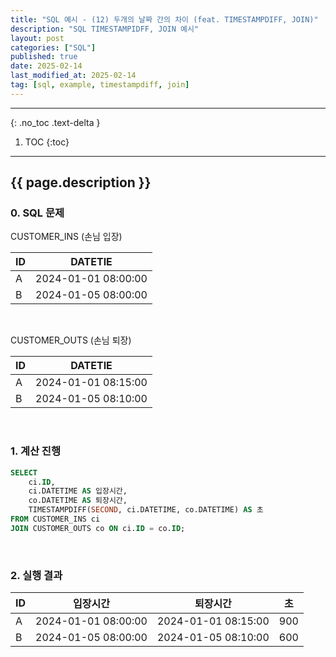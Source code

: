 ```yaml
---
title: "SQL 예시 - (12) 두개의 날짜 간의 차이 (feat. TIMESTAMPDIFF, JOIN)"
description: "SQL TIMESTAMPIDFF, JOIN 예시"
layout: post
categories: ["SQL"]
published: true
date: 2025-02-14
last_modified_at: 2025-02-14
tag: [sql, example, timestampdiff, join]
---
```

---
{: .no_toc .text-delta }

1. TOC
{:toc}
---

<!-- 글의 제목은 ##
    나머지 큰 제목은 ###
    이후 나머지는 3개이상 -->

## {{ page.description }}

### 0. SQL 문제

CUSTOMER_INS (손님 입장)

| ID | DATETIE |
| -- | ------- |
| A | 2024-01-01 08:00:00
| B | 2024-01-05 08:00:00

<br>

CUSTOMER_OUTS (손님 퇴장)

| ID | DATETIE |
| -- | ------- |
| A | 2024-01-01 08:15:00
| B | 2024-01-05 08:10:00

<br>

### 1. 계산 진행
```sql
SELECT 
    ci.ID, 
    ci.DATETIME AS 입장시간, 
    co.DATETIME AS 퇴장시간,
    TIMESTAMPDIFF(SECOND, ci.DATETIME, co.DATETIME) AS 초
FROM CUSTOMER_INS ci
JOIN CUSTOMER_OUTS co ON ci.ID = co.ID;
```
<br>

### 2. 실행 결과

| ID | 입장시간 | 퇴장시간 | 초 |
| -- | ---- | ---- | - |
| A | 2024-01-01 08:00:00 | 2024-01-01 08:15:00 | 900 |
| B | 2024-01-05 08:00:00 | 2024-01-05 08:10:00 | 600 |

<br>
<br>